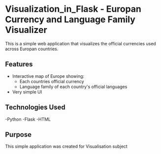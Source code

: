 # Visualization_in_Flask - Europan Currency and Language Family Visualizer
This is a simple web application that visualizes the official currencies used across Europan countries.

## Features
- Interactive map of Europe showing:
  - Each countries official currency
  - Language family of each country's official languages
- Very simple UI

## Technologies Used
-Python
-Flask
-HTML

## Purpose
This simple application was created for Visualisation subject
